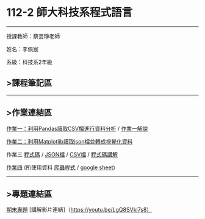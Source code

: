 # 112-2 師大科技系程式語言
---
授課教師：蔡芸琤老師

姓名：李佩宸

系級：科技系2年級

## >課程筆記區
***
## >作業連結區
[作業一：利用Pandas讀取CSV檔進行資料分析](https://github.com/belle93324/PL/blob/a3a07a211c288124e0a9231c647494b1c7f79018/hw1.ipynb)
/
[作業一解說](https://github.com/belle93324/PL/blob/8f15d0ab621a32fca240d331f91330d152fae18e/%E4%BD%9C%E6%A5%AD%E4%B8%80%E8%A7%A3%E8%AA%AA.pdf)

[作業二：利用Matplotlib讀取json檔並轉成視覺化資料](https://github.com/belle93324/PL/blob/2bc22dd72e805ded8dd47fe9ef01c6c65f425da4/hw2.ipynb)

作業三
[程式碼](https://github.com/belle93324/PL/blob/dffc671700405e94077b372e5c1a7b5f2cca9aef/HW3/hw3.ipynb)
/
[JSON檔](https://github.com/belle93324/PL/blob/dffc671700405e94077b372e5c1a7b5f2cca9aef/HW3/data.json)
/
[CSV檔](https://github.com/belle93324/PL/blob/dffc671700405e94077b372e5c1a7b5f2cca9aef/HW3/data.csv)
/
[程式碼講解](https://youtu.be/LSjdSSvN3r8)


[作業四](https://github.com/belle93324/PL/blob/87a55bb0afd09e8eeda793c90350f8b945812cf4/hw4.ipynb)
(所使用資料 [爬蟲程式](https://github.com/belle93324/PL/blob/2871232fb0b5a4a38003c1e43da04162eca99959/HW4/hw3_new.ipynb) / 
[google sheet](https://docs.google.com/spreadsheets/d/13IXX3bap7S0ugjhNiWm7f77KzRNdP8ilLlPRUZB3v7A/edit?hl=zh-tw#gid=2088086850))

***
## >專題連結區
[期末專題](https://github.com/belle93324/PL/tree/ca6766fefd7341484f9432f2632bc1227378fc9a/pl_repo)
[講解影片連結]（https://youtu.be/LgQ8SVkl7s8）
